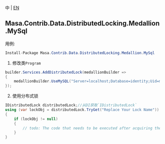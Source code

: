 中 | [EN](README.md)

## Masa.Contrib.Data.DistributedLocking.Medallion.MySql

用例:

```c#
Install-Package Masa.Contrib.Data.DistributedLocking.Medallion.MySql
```

1. 修改类`Program`

``` C#
builder.Services.AddDistributedLock(medallionBuilder =>
{
    medallionBuilder.UseMySQL("Server=localhost;Database=identity;Uid=myUsername;Pwd=P@ssw0rd");
});
```

2. 使用分布式锁

``` C#
IDistributedLock distributedLock;//从DI获取`IDistributedLock`
using (var lockObj = distributedLock.TryGet("Replace Your Lock Name"))
{
    if (lockObj != null)
    {
        // todo: The code that needs to be executed after acquiring the distributed lock
    }
}
```

